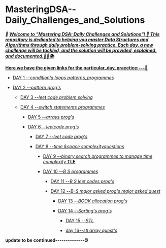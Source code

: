 # MasteringDSA--Daily_Challenges_and_Solutions

***🎉 <ins>Welcome to "Mastering DSA: Daily Challenges and Solutions"! 🎉
This repository is dedicated to helping you master Data Structures and Algorithms through daily problem-solving practice. Each day, a new challenge will be tackled, and the solution will be provided, explained, and documented.<ins>🚀💡📚***


**<ins>Here we have the given links for the particular_day_pracctice:---<ins>🥇**

- [DAY 1 --*conditionla loops patterns_programmes*](https://github.com/Rjesh2006/MasteringDSA--Daily_Challenges_and_Solutions/tree/main/day1)

- [DAY 2 --*pattern prog's*](https://github.com/Rjesh2006/MasteringDSA--Daily_Challenges_and_Solutions/tree/main/day2)

  - [DAY 3 --*leet code problem solving*](https://github.com/Rjesh2006/MasteringDSA--Daily_Challenges_and_Solutions/tree/main/day3)

  - [DAY 4 --*switch statements programmes*](https://github.com/Rjesh2006/MasteringDSA--Daily_Challenges_and_Solutions/tree/main/day7)

    - [DAY 5 --*arrays prog's*](https://github.com/Rjesh2006/MasteringDSA--Daily_Challenges_and_Solutions/tree/main/day8)

    - [DAY 6 --*leetcode prog's*](https://github.com/Rjesh2006/MasteringDSA--Daily_Challenges_and_Solutions/tree/main/day6)

      - [DAY 7 --*leet code prog's*](https://github.com/Rjesh2006/MasteringDSA--Daily_Challenges_and_Solutions/tree/main/day8)

      - [DAY 8 --*time &space somplexityquestions*](https://github.com/Rjesh2006/MasteringDSA--Daily_Challenges_and_Solutions/tree/main/day9)

        - [DAY 9 --*binary search programmes to manage time complexity* **TLE**](https://github.com/Rjesh2006/MasteringDSA--Daily_Challenges_and_Solutions/tree/main/day10)

        - [DAY 10 --*B S programmes*](https://github.com/Rjesh2006/MasteringDSA--Daily_Challenges_and_Solutions/tree/main/day11)

          - [DAY 11 --*B S leet codes prog's*](https://github.com/Rjesh2006/MasteringDSA--Daily_Challenges_and_Solutions/tree/main/day11)

          - [DAY 12 --*B-S  major asked prog's major asked  quest*](https://github.com/Rjesh2006/MasteringDSA--Daily_Challenges_and_Solutions/tree/main/day12)

            - [DAY 13 --*BOOK allocation prog's*]()

            - [DAY 14 --*Sorting's prog's*](https://github.com/Rjesh2006/MasteringDSA--Daily_Challenges_and_Solutions/tree/main/day14)
              
              - [DAY 15 --*STL*](https://github.com/Rjesh2006/MasteringDSA--Daily_Challenges_and_Solutions/tree/main/day15)

               - [day 16--*stl* *array quest's*](https://github.com/Rjesh2006/MasteringDSA--Daily_Challenges_and_Solutions/tree/main/day16)


**update to be continued--------------⏰**


